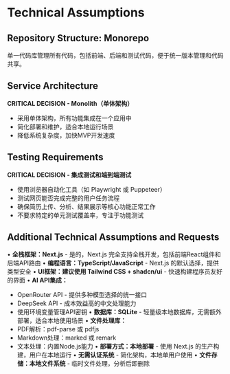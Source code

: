 # Technical Assumptions

## Repository Structure: Monorepo

单一代码库管理所有代码，包括前端、后端和测试代码，便于统一版本管理和代码共享。

## Service Architecture

**CRITICAL DECISION - Monolith（单体架构）**
- 采用单体架构，所有功能集成在一个应用中
- 简化部署和维护，适合本地运行场景
- 降低系统复杂度，加快MVP开发速度

## Testing Requirements

**CRITICAL DECISION - 集成测试和端到端测试**
- 使用浏览器自动化工具（如 Playwright 或 Puppeteer）
- 测试网页能否完成完整的用户任务流程
- 确保简历上传、分析、结果展示等核心功能正常工作
- 不要求特定的单元测试覆盖率，专注于功能测试

## Additional Technical Assumptions and Requests

• **全栈框架：Next.js** - 是的，Next.js 完全支持全栈开发，包括前端React组件和后端API路由
• **编程语言：TypeScript/JavaScript** - Next.js 的默认选择，提供类型安全
• **UI框架：建议使用 Tailwind CSS + shadcn/ui** - 快速构建程序员友好的界面
• **AI API集成：**
  - OpenRouter API - 提供多种模型选择的统一接口
  - DeepSeek API - 成本效益高的中文处理能力
  - 使用环境变量管理API密钥
• **数据库：SQLite** - 轻量级本地数据库，无需额外部署，适合本地使用场景
• **文件处理库：**
  - PDF解析：pdf-parse 或 pdfjs
  - Markdown处理：marked 或 remark
  - 文本处理：内置Node.js能力
• **部署方式：本地部署** - 使用 Next.js 的生产构建，用户在本地运行
• **无需认证系统** - 简化架构，本地单用户使用
• **文件存储：本地文件系统** - 临时文件处理，分析后即删除
